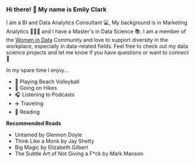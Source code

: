 ### Hi there! 👋 My name is Emily Clark

I am a BI and Data Analytics Consultant 💻, My background is in Marketing Analytics 🧑‍🤝‍🧑 and I have a Master's in Data Science 📚. 
I am a member of the [Women in Data](https://www.womenindata.org/) Community and love to support diversity in the workplace, especially in data-related fields. Feel free to check out my data science projects and let me know if you have questions or want to connect 🙂 

In my spare time I enjoy... 
* 🏐 Playing Beach Volleyball 
* 🌄 Going on Hikes
* 🎧 Listening to Podcasts
* ✈️ Traveling 
* 📖 Reading 

**Recommended Reads**
* Untamed by Glennon Doyle 
* Think Like a Monk by Jay Shetty
* Big Magic by Elizabeth Gilbert 
* The Subtle Art of Not Giving a F*ck by Mark Manson

<!--
**eclark15/eclark15** is a ✨ _special_ ✨ repository because its `README.md` (this file) appears on your GitHub profile.

Here are some ideas to get you started:

- 🔭 I’m currently working on ...
- 🌱 I’m currently learning ...
- 👯 I’m looking to collaborate on ...
- 🤔 I’m looking for help with ...
- 💬 Ask me about ...
- 📫 How to reach me: ...
- 😄 Pronouns: ...
- ⚡ Fun fact: ...
-->
